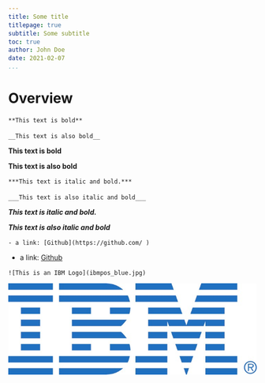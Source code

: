 ```yaml
---
title: Some title
titlepage: true
subtitle: Some subtitle
toc: true
author: John Doe
date: 2021-02-07
...
```



# Overview


```
**This text is bold**

__This text is also bold__
```


**This text is bold**

__This text is also bold__


```
***This text is italic and bold.***

___This text is also italic and bold___

```

***This text is italic and bold.***

___This text is also italic and bold___


```
- a link: [Github](https://github.com/ )
```

- a link: [Github](https://github.com/ )


```
![This is an IBM Logo](ibmpos_blue.jpg)
```

![This is an IBM Logo](ibmpos_blue.jpg)
